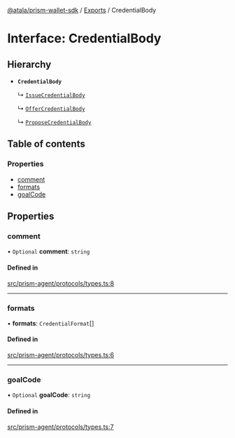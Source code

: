 [@atala/prism-wallet-sdk](../README.md) / [Exports](../modules.md) / CredentialBody

# Interface: CredentialBody

## Hierarchy

- **`CredentialBody`**

  ↳ [`IssueCredentialBody`](IssueCredentialBody.md)

  ↳ [`OfferCredentialBody`](OfferCredentialBody.md)

  ↳ [`ProposeCredentialBody`](ProposeCredentialBody.md)

## Table of contents

### Properties

- [comment](CredentialBody.md#comment)
- [formats](CredentialBody.md#formats)
- [goalCode](CredentialBody.md#goalcode)

## Properties

### comment

• `Optional` **comment**: `string`

#### Defined in

[src/prism-agent/protocols/types.ts:8](https://github.com/input-output-hk/atala-prism-wallet-sdk-ts/blob/f8f2652/src/prism-agent/protocols/types.ts#L8)

___

### formats

• **formats**: `CredentialFormat`[]

#### Defined in

[src/prism-agent/protocols/types.ts:6](https://github.com/input-output-hk/atala-prism-wallet-sdk-ts/blob/f8f2652/src/prism-agent/protocols/types.ts#L6)

___

### goalCode

• `Optional` **goalCode**: `string`

#### Defined in

[src/prism-agent/protocols/types.ts:7](https://github.com/input-output-hk/atala-prism-wallet-sdk-ts/blob/f8f2652/src/prism-agent/protocols/types.ts#L7)
